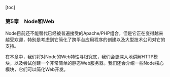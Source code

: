 [toc]

### 第5章　Node和Web

Node目前还不能替代已经被普遍接受的Apache/PHP组合，但是它正在变得越来越受欢迎，特别是考虑到它简化了跨平台应用程序的创建以及大型技术公司对它的支持。

在本章中，我们将对Node的Web特性寻根究底，我们会更深入地讲解HTTP模块，以及尝试创建一个非常简单的静态Web服务器。我们还会介绍一些Node核心模块，它们可以简化Web开发。

